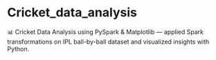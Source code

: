 # Cricket_data_analysis
📊 Cricket Data Analysis using PySpark & Matplotlib — applied Spark transformations on IPL ball-by-ball dataset and visualized insights with Python.

